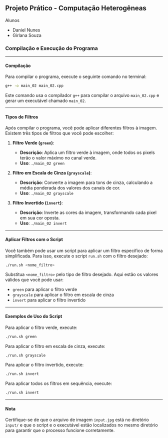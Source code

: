 ## Projeto Prático - Computação Heterogêneas

Alunos

- Daniel Nunes
- Girlana Souza

### Compilação e Execução do Programa

---

#### Compilação

Para compilar o programa, execute o seguinte comando no terminal:

```bash
g++ -o main_02 main_02.cpp
```

Este comando usa o compilador `g++` para compilar o arquivo `main_02.cpp` e gerar um executável chamado `main_02`.

---

#### Tipos de Filtros

Após compilar o programa, você pode aplicar diferentes filtros à imagem. Existem três tipos de filtros que você pode escolher:

1. **Filtro Verde (`green`)**:

   - **Descrição**: Aplica um filtro verde à imagem, onde todos os pixels terão o valor máximo no canal verde.
   - **Uso**: `./main_02 green`

2. **Filtro em Escala de Cinza (`grayscale`)**:

   - **Descrição**: Converte a imagem para tons de cinza, calculando a média ponderada dos valores dos canais de cor.
   - **Uso**: `./main_02 grayscale`

3. **Filtro Invertido (`invert`)**:
   - **Descrição**: Inverte as cores da imagem, transformando cada pixel em sua cor oposta.
   - **Uso**: `./main_02 invert`

---

#### Aplicar Filtros com o Script

Você também pode usar um script para aplicar um filtro específico de forma simplificada. Para isso, execute o script `run.sh` com o filtro desejado:

```bash
./run.sh <nome_filtro>
```

Substitua `<nome_filtro>` pelo tipo de filtro desejado. Aqui estão os valores válidos que você pode usar:

- `green` para aplicar o filtro verde
- `grayscale` para aplicar o filtro em escala de cinza
- `invert` para aplicar o filtro invertido

---

#### Exemplos de Uso do Script

Para aplicar o filtro verde, execute:

```bash
./run.sh green
```

Para aplicar o filtro em escala de cinza, execute:

```bash
./run.sh grayscale
```

Para aplicar o filtro invertido, execute:

```bash
./run.sh invert
```

Para aplicar todos os filtros em sequência, execute:

```bash
./run.sh invert
```

---

#### Nota

Certifique-se de que o arquivo de imagem `input.jpg` está no diretório `input/` e que o script e o executável estão localizados no mesmo diretório para garantir que o processo funcione corretamente.
